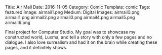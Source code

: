 Title: Air Mail
Date: 2016-11-05
Category: Comic
Template: comic
Tags: featured
Image: airmail1.png
Medium: Digital
Images: airmail0.png
         airmail1.png
         airmail2.png
         airmail3.png
         airmail4.png
         airmail5.png
         airmail6.png
         
Final project for Computer Studio. My goal was to showcase my constructed world, Luxma, and tell a story with only a few pages and no dialogue. I also love surrealism and had it on the brain while creating these pages, and it definitely shows.